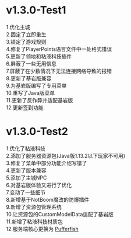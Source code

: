 # v1.3.0-Test1
1.优化主城<br>
2.固定了立即重生<br>
3.锁定了游戏规则<br>
4.修复了PlayerPoints语言文件中一处格式错误<br>
5.更新了领地和粘液科技插件<br>
6.屏蔽了一些无用信息<br>
7.屏蔽了在少数情况下无法连接网络导致的报错<br>
8.更新了基岩版兼容<br>
9.为基岩版编写了专用菜单<br>
10.重写了Java版菜单<br>
11.更新了反作弊并适配基岩版<br>
12.更新签到功能<br>
# v1.3.0-Test2
1.优化了粘液科技<br>
2.添加了服务器资源包(Java版1.13.2以下玩家不可用)<br>
3.修复了菜单中部分功能介绍写错了<br>
4.更新了版本兼容<br>
5.添加了主城NPC<br>
6.对基岩版体验又进行了优化<br>
7.变动了一些细节<br>
8.新增基于NotBoom魔改的防爆插件<br>
9.新增了资源包管理系统<br>
10.让资源包的CustomModelData适配了基岩版<br>
11.新增了粘液科技材质包<br>
12.服务端核心更换为 [Pufferfish](https://github.com/pufferfish-gg/Pufferfish)